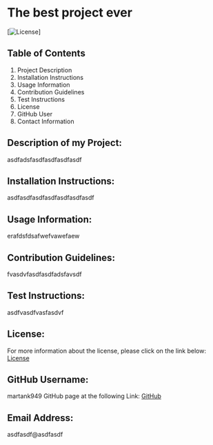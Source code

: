 # The best project ever
[![License](https://img.shields.io/badge/License---blue.svg)]

## Table of Contents
1. Project Description
2. Installation Instructions
3. Usage Information
4. Contribution Guidelines
5. Test Instructions
6. License
7. GitHub User
8. Contact Information
 
## Description of my Project:
asdfadsfasdfasdfasdfasdf

## Installation Instructions:
asdfasdfasdfasdfasdfasdfasdf

## Usage Information:
erafdsfdsafwefvawefaew

## Contribution Guidelines:
fvasdvfasdfasdfadsfavsdf

## Test Instructions:
asdfvasdfvasfasdvf

## License:
For more information about the license, please click on the link below:
[License](https://opensource.org/licenses/)

## GitHub Username:
martank949
GitHub page at the following Link: [GitHub](https://github.com/martank949)

## Email Address:
asdfasdf@asdfasdf

